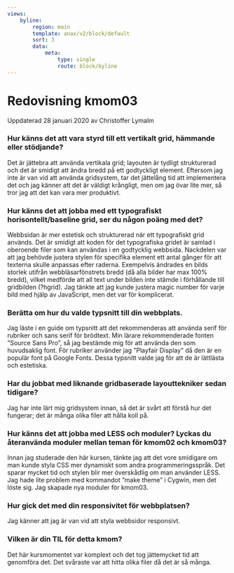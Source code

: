 ```yaml
---
views:
    byline:
        region: main
        template: anax/v2/block/default
        sort: 3
        data:
            meta: 
                type: single
                route: block/byline
---
```

Redovisning kmom03
=========================

<p class="author">Uppdaterad<time datetime="2020-01-28"> 28 januari 2020
</time> av Christoffer Lymalm</p>

### Hur känns det att vara styrd till ett vertikalt grid, hämmande eller stödjande? 

Det är jättebra att använda vertikala grid; layouten är tydligt strukturerad och det är smidigt att ändra bredd på ett godtyckligt element. Eftersom jag inte är van vid att använda gridsystem, tar det jättelång tid att implementera det och jag känner att det är väldigt krångligt, men om jag övar lite mer, så tror jag att det kan vara mer produktivt.

### Hur känns det att jobba med ett typografiskt horisontellt/baseline grid, ser du någon poäng med det?

Webbsidan är mer estetisk och strukturerad när ett typografiskt grid används. Det är smidigt att koden för det typografiska gridet är samlad i oberoende filer som kan användas i en godtycklig webbsida. Nackdelen var att jag behövde justera stylen för specifika element ett antal gånger för att texterna skulle anpassas efter raderna. Exempelvis ändrades en bilds storlek utifrån webbläsarfönstrets bredd (då alla bilder har max 100% bredd), vilket medförde att all text under bilden inte stämde i förhållande till gridbilden (?hgrid). Jag tänkte att jag kunde justera magic number för varje bild med hjälp av JavaScript, men det var för komplicerat.

### Berätta om hur du valde typsnitt till din webbplats.

Jag läste i en guide om typsnitt att det  rekommenderas att använda serif för rubriker och sans serif för brödtext. Min lärare rekommenderade fonten ”Source Sans Pro”, så jag bestämde mig för att använda den som huvudsaklig font. För rubriker använder jag ”Playfair Display” då den är en populär font på Google Fonts. Dessa typsnitt valde jag för att de är lättlästa och estetiska.

### Har du jobbat med liknande gridbaserade layouttekniker sedan tidigare?

Jag har inte lärt mig gridsystem innan, så det är svårt att förstå hur det fungerar; det är många olika filer att hålla koll på.

### Hur känns det att jobba med LESS och moduler? Lyckas du återanvända moduler mellan teman för kmom02 och kmom03? 

Innan jag studerade den här kursen, tänkte jag att det vore smidigare om man kunde styla CSS mer dynamiskt som andra programmeringsspråk. Det sparar mycket tid och stylen blir mer överskådlig om man använder LESS. Jag hade lite problem med kommandot ”make theme” i Cygwin, men det löste sig. Jag skapade nya moduler för kmom03.

### Hur gick det med din responsivitet för webbplatsen?

Jag känner att jag är van vid att styla webbsidor responsivt.

### Vilken är din TIL för detta kmom? 

Det här kursmomentet var komplext och det tog jättemycket tid att genomföra det. Det svåraste var att hitta olika filer då det är så många.